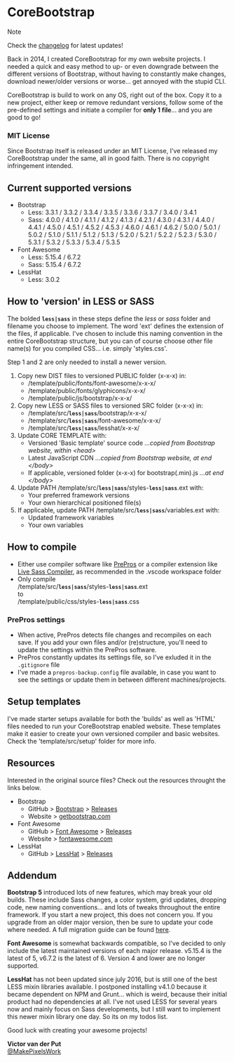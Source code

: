 # CoreBootstrap

> [!NOTE]
> Check the [changelog](CHANGELOG.md) for latest updates!

Back in 2014, I created CoreBootstrap for my own website projects. I needed a quick and easy method to up- or even downgrade between the different versions of Bootstrap, without having to constantly make changes, download newer/older versions or worse... get annoyed with the stupid CLI.

CoreBootstrap is build to work on any OS, right out of the box. Copy it to a new project, either keep or remove redundant versions, follow some of the pre-defined settings and initiate a compiler for **only 1 file**... and you are good to go!

### MIT License
Since Bootstrap itself is released under an MIT License, I've released my CoreBootstrap under the same, all in good faith. There is no copyright infringement intended.

## Current supported versions

- Bootstrap
  - Less:
    3.3.1 / 3.3.2 / 3.3.4 / 3.3.5 / 3.3.6 / 3.3.7 / 3.4.0 / 3.4.1
  - Sass:
    4.0.0 / 4.1.0 / 4.1.1 / 4.1.2 / 4.1.3 / 4.2.1 / 4.3.0 / 4.3.1 / 4.4.0 / 4.4.1 / 4.5.0 / 4.5.1 / 4.5.2 / 4.5.3 / 4.6.0 / 4.6.1 / 4.6.2 / 5.0.0 / 5.0.1 / 5.0.2 / 5.1.0 / 5.1.1 / 5.1.2 / 5.1.3 / 5.2.0 / 5.2.1 / 5.2.2 / 5.2.3 / 5.3.0 / 5.3.1 / 5.3.2 / 5.3.3 / 5.3.4 / 5.3.5
- Font Awesome
  - Less: 5.15.4 / 6.7.2
  - Sass: 5.15.4 / 6.7.2
- LessHat
  - Less: 3.0.2

## How to 'version' in LESS or SASS

The bolded **`less|sass`** in these steps define the _less_ or _sass_ folder and filename you choose to implement. The word 'ext' defines the extension of the files, if applicable. I've chosen to include this naming convention in the entire CoreBootstrap structure, but you can of course choose other file name(s) for you compiled CSS... i.e. simply 'styles.css'.

Step 1 and 2 are only needed to install a newer version.

1. Copy new DIST files to versioned PUBLIC folder (x-x-x) in:
   - /template/public/fonts/font-awesome/x-x-x/
   - /template/public/fonts/glyphicons/x-x-x/
   - /template/public/js/bootstrap/x-x-x/
2. Copy new LESS or SASS files to versioned SRC folder (x-x-x) in:
   - /template/src/**`less|sass`**/bootstrap/x-x-x/
   - /template/src/**`less|sass`**/font-awesome/x-x-x/
   - /template/src/**`less|sass`**/lesshat/x-x-x/
3. Update CORE TEMPLATE with:
   - Versioned 'Basic template' source code _...copied from Bootstrap website, within \<head\>_
   - Latest JavaScript CDN _...copied from Bootstrap website, at end \</body\>_
   - If applicable, versioned folder (x-x-x) for bootstrap(.min).js _...at end \</body\>_
4. Update PATH /template/src/**`less|sass`**/styles-**`less|sass`**.ext with:
   - Your preferred framework versions
   - Your own hierarchical positioned file(s)
5. If applicable, update PATH /template/src/**`less|sass`**/variables.ext with:
   - Updated framework variables
   - Your own variables

## How to compile

- Either use compiler software like [PrePros] or a compiler extension like [Live Sass Compiler], as recommended in the .vscode workspace folder
- Only compile<br>
/template/src/**`less|sass`**/styles-**`less|sass`**.ext<br>
to<br>
/template/public/css/styles-**`less|sass`**.css

### PrePros settings

- When active, PrePros detects file changes and recompiles on each save. If you add your own files and/or (re)structure, you'll need to update the settings within the PrePros software.
- PrePros constantly updates its settings file, so I've exluded it in the `.gitignore` file
- I've made a `prepros-backup.config` file available, in case you want to see the settings or update them in between different machines/projects.

## Setup templates

I've made starter setups available for both the 'builds' as well as 'HTML' files needed to run your CoreBootstrap enabled website. These templates make it easier to create your own versioned compiler and basic websites. Check the 'template/src/setup' folder for more info.

## Resources

Interested in the original source files? Check out the resources throught the links below.

- Bootstrap
  - GitHub > [Bootstrap](https://github.com/twbs/bootstrap) > [Releases](https://github.com/twbs/bootstrap/releases)
  - Website > [getbootstrap.com](https://getbootstrap.com/)
- Font Awesome
  - GitHub > [Font Awesome](https://github.com/FortAwesome/Font-Awesome) > [Releases](https://github.com/FortAwesome/Font-Awesome/releases)
  - Website > [fontawesome.com](https://fontawesome.com/)
- LessHat
  - GitHub > [LessHat](https://github.com/madebysource/lesshat/) > [Releases](https://github.com/madebysource/lesshat/releases)

## Addendum

<strong>Bootstrap 5</strong> introduced lots of new features, which may break your old builds. These include Sass changes, a color system, grid updates, dropping code, new naming conventions... and lots of tweaks throughout the entire framework. If you start a new project, this does not concern you. If you upgrade from an older major version, then be sure to update your code where needed. A full migration guide can be found [here](https://getbootstrap.com/docs/5.0/migration/).

<strong>Font Awesome</strong> is somewhat backwards compatible, so I've decided to only include the latest maintained versions of each major release. v5.15.4 is the latest of 5, v6.7.2 is the latest of 6. Version 4 and lower are no longer supported.

<strong>LessHat</strong> has not been updated since july 2016, but is still one of the best LESS mixin libraries available. I postponed installing v4.1.0 because it became dependent on NPM and Grunt... which is weird, because their initial product had no dependencies at all. I've not used LESS for several years now and mainly focus on Sass developments, but I still want to implement this newer mixin library one day. So its on my todos list.

Good luck with creating your awesome projects!

**Victor van der Put**<br>
[@MakePixelsWork](https://github.com/MakePixelsWork)



<!-- 

GitHub alerts. The two spaces behind each title are needed, to make its header work both in GitHub as well as normal markdown!

> [!NOTE]  
> Highlights information that users should take into account, even when skimming.

> [!TIP]  
> Optional information to help a user be more successful.

> [!IMPORTANT]  
> Crucial information necessary for users to succeed.

> [!WARNING]  
> Critical content demanding immediate user attention due to potential risks.

> [!CAUTION]  
> Negative potential consequences of an action.

-->


<!-- Links -->
[Live Sass Compiler]: https://marketplace.visualstudio.com/items?itemName=glenn2223.live-sass

[PrePros]: https://prepros.io/



